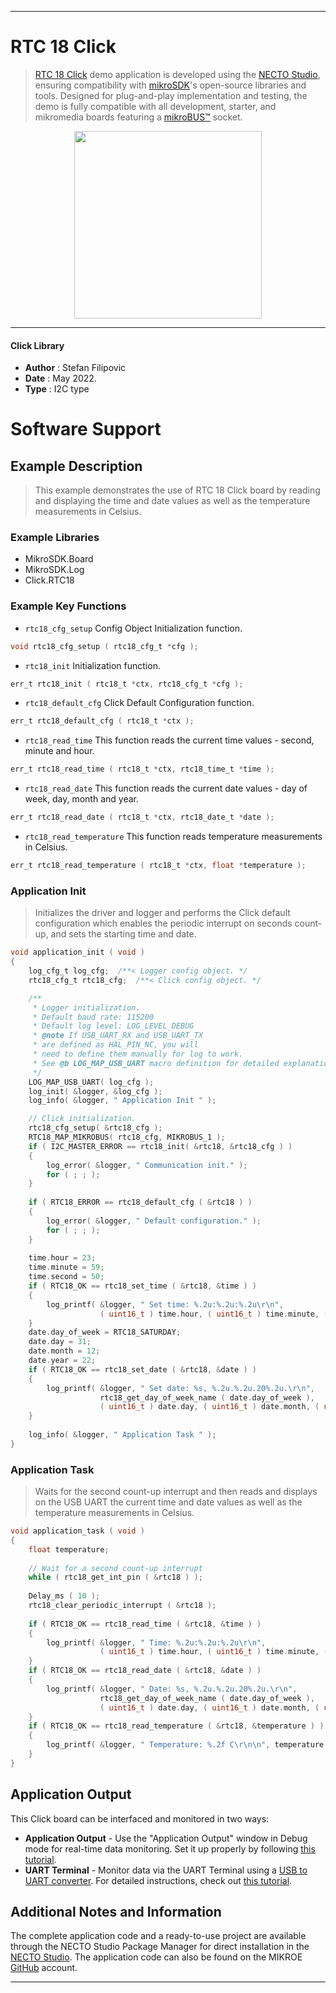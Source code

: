 
---
# RTC 18 Click

> [RTC 18 Click](https://www.mikroe.com/?pid_product=MIKROE-5192) demo application is developed using
the [NECTO Studio](https://www.mikroe.com/necto), ensuring compatibility with [mikroSDK](https://www.mikroe.com/mikrosdk)'s
open-source libraries and tools. Designed for plug-and-play implementation and testing, the demo is fully compatible with
all development, starter, and mikromedia boards featuring a [mikroBUS&trade;](https://www.mikroe.com/mikrobus) socket.

<p align="center">
  <img src="https://www.mikroe.com/?pid_product=MIKROE-5192&image=1" height=300px>
</p>

---

#### Click Library

- **Author**        : Stefan Filipovic
- **Date**          : May 2022.
- **Type**          : I2C type

# Software Support

## Example Description

> This example demonstrates the use of RTC 18 Click board by reading and displaying the time and date values as well as the temperature measurements in Celsius.

### Example Libraries

- MikroSDK.Board
- MikroSDK.Log
- Click.RTC18

### Example Key Functions

- `rtc18_cfg_setup` Config Object Initialization function.
```c
void rtc18_cfg_setup ( rtc18_cfg_t *cfg );
```

- `rtc18_init` Initialization function.
```c
err_t rtc18_init ( rtc18_t *ctx, rtc18_cfg_t *cfg );
```

- `rtc18_default_cfg` Click Default Configuration function.
```c
err_t rtc18_default_cfg ( rtc18_t *ctx );
```

- `rtc18_read_time` This function reads the current time values - second, minute and hour.
```c
err_t rtc18_read_time ( rtc18_t *ctx, rtc18_time_t *time );
```

- `rtc18_read_date` This function reads the current date values - day of week, day, month and year.
```c
err_t rtc18_read_date ( rtc18_t *ctx, rtc18_date_t *date );
```

- `rtc18_read_temperature` This function reads temperature measurements in Celsius.
```c
err_t rtc18_read_temperature ( rtc18_t *ctx, float *temperature );
```

### Application Init

> Initializes the driver and logger and performs the Click default configuration which enables the periodic interrupt on seconds count-up, and sets the starting time and date.

```c
void application_init ( void )
{
    log_cfg_t log_cfg;  /**< Logger config object. */
    rtc18_cfg_t rtc18_cfg;  /**< Click config object. */

    /** 
     * Logger initialization.
     * Default baud rate: 115200
     * Default log level: LOG_LEVEL_DEBUG
     * @note If USB_UART_RX and USB_UART_TX 
     * are defined as HAL_PIN_NC, you will 
     * need to define them manually for log to work. 
     * See @b LOG_MAP_USB_UART macro definition for detailed explanation.
     */
    LOG_MAP_USB_UART( log_cfg );
    log_init( &logger, &log_cfg );
    log_info( &logger, " Application Init " );

    // Click initialization.
    rtc18_cfg_setup( &rtc18_cfg );
    RTC18_MAP_MIKROBUS( rtc18_cfg, MIKROBUS_1 );
    if ( I2C_MASTER_ERROR == rtc18_init( &rtc18, &rtc18_cfg ) ) 
    {
        log_error( &logger, " Communication init." );
        for ( ; ; );
    }
    
    if ( RTC18_ERROR == rtc18_default_cfg ( &rtc18 ) )
    {
        log_error( &logger, " Default configuration." );
        for ( ; ; );
    }
    
    time.hour = 23;
    time.minute = 59;
    time.second = 50;
    if ( RTC18_OK == rtc18_set_time ( &rtc18, &time ) )
    {
        log_printf( &logger, " Set time: %.2u:%.2u:%.2u\r\n", 
                    ( uint16_t ) time.hour, ( uint16_t ) time.minute, ( uint16_t ) time.second );
    }
    date.day_of_week = RTC18_SATURDAY;
    date.day = 31;
    date.month = 12;
    date.year = 22;
    if ( RTC18_OK == rtc18_set_date ( &rtc18, &date ) )
    {
        log_printf( &logger, " Set date: %s, %.2u.%.2u.20%.2u.\r\n", 
                    rtc18_get_day_of_week_name ( date.day_of_week ),
                    ( uint16_t ) date.day, ( uint16_t ) date.month, ( uint16_t ) date.year );
    }
    
    log_info( &logger, " Application Task " );
}
```

### Application Task

> Waits for the second count-up interrupt and then reads and displays on the USB UART the current time and date values as well as the temperature measurements in Celsius.

```c
void application_task ( void )
{
    float temperature;
    
    // Wait for a second count-up interrupt
    while ( rtc18_get_int_pin ( &rtc18 ) );
    
    Delay_ms ( 10 );
    rtc18_clear_periodic_interrupt ( &rtc18 );
    
    if ( RTC18_OK == rtc18_read_time ( &rtc18, &time ) )
    {
        log_printf( &logger, " Time: %.2u:%.2u:%.2u\r\n", 
                    ( uint16_t ) time.hour, ( uint16_t ) time.minute, ( uint16_t ) time.second );
    }
    if ( RTC18_OK == rtc18_read_date ( &rtc18, &date ) )
    {
        log_printf( &logger, " Date: %s, %.2u.%.2u.20%.2u.\r\n", 
                    rtc18_get_day_of_week_name ( date.day_of_week ),
                    ( uint16_t ) date.day, ( uint16_t ) date.month, ( uint16_t ) date.year );
    }
    if ( RTC18_OK == rtc18_read_temperature ( &rtc18, &temperature ) )
    {
        log_printf( &logger, " Temperature: %.2f C\r\n\n", temperature );
    }
}
```

## Application Output

This Click board can be interfaced and monitored in two ways:
- **Application Output** - Use the "Application Output" window in Debug mode for real-time data monitoring.
Set it up properly by following [this tutorial](https://www.youtube.com/watch?v=ta5yyk1Woy4).
- **UART Terminal** - Monitor data via the UART Terminal using
a [USB to UART converter](https://www.mikroe.com/click/interface/usb?interface*=uart,uart). For detailed instructions,
check out [this tutorial](https://help.mikroe.com/necto/v2/Getting%20Started/Tools/UARTTerminalTool).

## Additional Notes and Information

The complete application code and a ready-to-use project are available through the NECTO Studio Package Manager for 
direct installation in the [NECTO Studio](https://www.mikroe.com/necto). The application code can also be found on
the MIKROE [GitHub](https://github.com/MikroElektronika/mikrosdk_click_v2) account.

---
